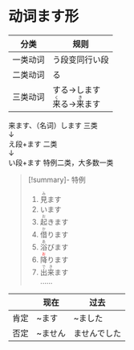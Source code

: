 # 动词ます形

|分类|规则|
|-|-|
|一类动词|う段变同行い段|
|二类动词|る|
|三类动词|する->します<br><ruby>来<rt>く</rt>る</ruby>-><ruby>来<rt>き</rt>ます</ruby>  |

来ます、（<n>名词</n>）します 三类  
    ↓  
え段+ます 二类  
    ↓  
い段+ます 特例二类，大多数一类  

> [!summary]- 特例
> 1. <ruby>見<rt>み</rt>ます</ruby>
> 2. います
> 3. <ruby>起<rt>お</rt>きます</ruby>
> 4. <ruby>借<rt>か</rt>ります</ruby>  
> 5. <ruby>浴<rt>あ</rt>びます</ruby>
> 6. <ruby>降<rt><font color="red">お</font></rt>ります</ruby>
> 7. <ruby>出<rt>で</rt>来<rt>き</rt>ます</ruby>  
>     ......

| |现在|过去|
|-|-|-|
|肯定|~ます|~ました|
|否定|~ません|ませんでした|
